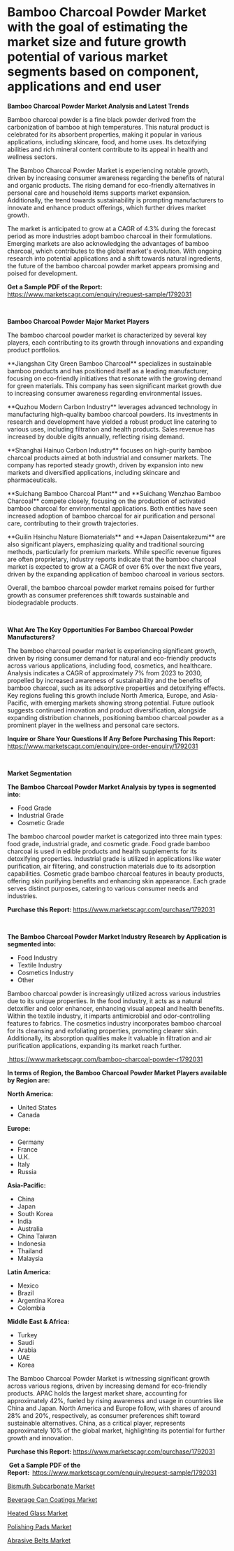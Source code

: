 <p><h1>Bamboo Charcoal Powder Market with the goal of estimating the market size and future growth potential of various market segments based on component, applications and end user</h1></p><p><strong>Bamboo Charcoal Powder Market Analysis and Latest Trends</strong></p>
<p><p>Bamboo charcoal powder is a fine black powder derived from the carbonization of bamboo at high temperatures. This natural product is celebrated for its absorbent properties, making it popular in various applications, including skincare, food, and home uses. Its detoxifying abilities and rich mineral content contribute to its appeal in health and wellness sectors.</p><p>The Bamboo Charcoal Powder Market is experiencing notable growth, driven by increasing consumer awareness regarding the benefits of natural and organic products. The rising demand for eco-friendly alternatives in personal care and household items supports market expansion. Additionally, the trend towards sustainability is prompting manufacturers to innovate and enhance product offerings, which further drives market growth.</p><p>The market is anticipated to grow at a CAGR of 4.3% during the forecast period as more industries adopt bamboo charcoal in their formulations. Emerging markets are also acknowledging the advantages of bamboo charcoal, which contributes to the global market's evolution. With ongoing research into potential applications and a shift towards natural ingredients, the future of the bamboo charcoal powder market appears promising and poised for development.</p></p>
<p><strong>Get a Sample PDF of the Report:&nbsp;</strong> <a href="https://www.marketscagr.com/enquiry/request-sample/1792031?utm_campaign=1166&utm_medium=2&utm_source=Github&utm_content=ia&utm_term=01042025&utm_id=bamboo-charcoal-powder">https://www.marketscagr.com/enquiry/request-sample/1792031</a></p>
<p>&nbsp;</p>
<p><strong>Bamboo Charcoal Powder Major Market Players</strong></p>
<p><p>The bamboo charcoal powder market is characterized by several key players, each contributing to its growth through innovations and expanding product portfolios. </p><p>**Jiangshan City Green Bamboo Charcoal** specializes in sustainable bamboo products and has positioned itself as a leading manufacturer, focusing on eco-friendly initiatives that resonate with the growing demand for green materials. This company has seen significant market growth due to increasing consumer awareness regarding environmental issues.</p><p>**Quzhou Modern Carbon Industry** leverages advanced technology in manufacturing high-quality bamboo charcoal powders. Its investments in research and development have yielded a robust product line catering to various uses, including filtration and health products. Sales revenue has increased by double digits annually, reflecting rising demand.</p><p>**Shanghai Hainuo Carbon Industry** focuses on high-purity bamboo charcoal products aimed at both industrial and consumer markets. The company has reported steady growth, driven by expansion into new markets and diversified applications, including skincare and pharmaceuticals.</p><p>**Suichang Bamboo Charcoal Plant** and **Suichang Wenzhao Bamboo Charcoal** compete closely, focusing on the production of activated bamboo charcoal for environmental applications. Both entities have seen increased adoption of bamboo charcoal for air purification and personal care, contributing to their growth trajectories.</p><p>**Guilin Hsinchu Nature Biomaterials** and **Japan Daisentakezumi** are also significant players, emphasizing quality and traditional sourcing methods, particularly for premium markets. While specific revenue figures are often proprietary, industry reports indicate that the bamboo charcoal market is expected to grow at a CAGR of over 6% over the next five years, driven by the expanding application of bamboo charcoal in various sectors.</p><p>Overall, the bamboo charcoal powder market remains poised for further growth as consumer preferences shift towards sustainable and biodegradable products.</p></p>
<p>&nbsp;</p>
<p><strong>What Are The Key Opportunities For Bamboo Charcoal Powder Manufacturers?</strong></p>
<p><p>The bamboo charcoal powder market is experiencing significant growth, driven by rising consumer demand for natural and eco-friendly products across various applications, including food, cosmetics, and healthcare. Analysis indicates a CAGR of approximately 7% from 2023 to 2030, propelled by increased awareness of sustainability and the benefits of bamboo charcoal, such as its adsorptive properties and detoxifying effects. Key regions fueling this growth include North America, Europe, and Asia-Pacific, with emerging markets showing strong potential. Future outlook suggests continued innovation and product diversification, alongside expanding distribution channels, positioning bamboo charcoal powder as a prominent player in the wellness and personal care sectors.</p></p>
<p><strong>Inquire or Share Your Questions If Any Before Purchasing This Report:</strong> <a href="https://www.marketscagr.com/enquiry/pre-order-enquiry/1792031?utm_campaign=1166&utm_medium=2&utm_source=Github&utm_content=ia&utm_term=01042025&utm_id=bamboo-charcoal-powder">https://www.marketscagr.com/enquiry/pre-order-enquiry/1792031</a></p>
<p>&nbsp;</p>
<p><strong>Market Segmentation</strong></p>
<p><strong>The Bamboo Charcoal Powder Market Analysis by types is segmented into:</strong></p>
<p><ul><li>Food Grade</li><li>Industrial Grade</li><li>Cosmetic Grade</li></ul></p>
<p><p>The bamboo charcoal powder market is categorized into three main types: food grade, industrial grade, and cosmetic grade. Food grade bamboo charcoal is used in edible products and health supplements for its detoxifying properties. Industrial grade is utilized in applications like water purification, air filtering, and construction materials due to its adsorption capabilities. Cosmetic grade bamboo charcoal features in beauty products, offering skin purifying benefits and enhancing skin appearance. Each grade serves distinct purposes, catering to various consumer needs and industries.</p></p>
<p><strong>Purchase this Report:&nbsp;</strong><a href="https://www.marketscagr.com/purchase/1792031?utm_campaign=1166&utm_medium=2&utm_source=Github&utm_content=ia&utm_term=01042025&utm_id=bamboo-charcoal-powder">https://www.marketscagr.com/purchase/1792031</a></p>
<p>&nbsp;</p>
<p><strong>The Bamboo Charcoal Powder Market Industry Research by Application is segmented into:</strong></p>
<p><ul><li>Food Industry</li><li>Textile Industry</li><li>Cosmetics Industry</li><li>Other</li></ul></p>
<p><p>Bamboo charcoal powder is increasingly utilized across various industries due to its unique properties. In the food industry, it acts as a natural detoxifier and color enhancer, enhancing visual appeal and health benefits. Within the textile industry, it imparts antimicrobial and odor-controlling features to fabrics. The cosmetics industry incorporates bamboo charcoal for its cleansing and exfoliating properties, promoting clearer skin. Additionally, its absorption qualities make it valuable in filtration and air purification applications, expanding its market reach further.</p></p>
<p><a href="https://www.marketscagr.com/bamboo-charcoal-powder-r1792031?utm_campaign=1166&utm_medium=2&utm_source=Github&utm_content=ia&utm_term=01042025&utm_id=bamboo-charcoal-powder">&nbsp;https://www.marketscagr.com/bamboo-charcoal-powder-r1792031</a></p>
<p><strong>In terms of Region, the Bamboo Charcoal Powder Market Players available by Region are:</strong></p>
<p>
    <p> <strong> North America: </strong>
        <ul>
            <li>United States</li>
            <li>Canada</li>
        </ul>
        </p> 
    <p> <strong> Europe: </strong>
        <ul>
            <li>Germany</li>
            <li>France</li>
            <li>U.K.</li>
            <li>Italy</li>
            <li>Russia</li>
        </ul>
        </p> 
    <p> <strong> Asia-Pacific: </strong>
        <ul>
            <li>China</li>
            <li>Japan</li>
            <li>South Korea</li>
            <li>India</li>
            <li>Australia</li>
            <li>China Taiwan</li>
            <li>Indonesia</li>
            <li>Thailand</li>
            <li>Malaysia</li>
        </ul>
        </p> 
    <p> <strong> Latin America: </strong>
        <ul>
            <li>Mexico</li>
            <li>Brazil</li>
            <li>Argentina Korea</li>
            <li>Colombia</li>
        </ul>
        </p> 
    <p> <strong> Middle East & Africa: </strong>
        <ul>
            <li>Turkey</li>
            <li>Saudi</li>
            <li>Arabia</li>
            <li>UAE</li>
            <li>Korea</li>
        </ul>
    </p>
    </p>
<p><p>The Bamboo Charcoal Powder Market is witnessing significant growth across various regions, driven by increasing demand for eco-friendly products. APAC holds the largest market share, accounting for approximately 42%, fueled by rising awareness and usage in countries like China and Japan. North America and Europe follow, with shares of around 28% and 20%, respectively, as consumer preferences shift toward sustainable alternatives. China, as a critical player, represents approximately 10% of the global market, highlighting its potential for further growth and innovation.</p></p>
<p><strong>Purchase this Report: </strong><a href="https://www.marketscagr.com/purchase/1792031?utm_campaign=1166&utm_medium=2&utm_source=Github&utm_content=ia&utm_term=01042025&utm_id=bamboo-charcoal-powder">https://www.marketscagr.com/purchase/1792031</a></p>
<p>&nbsp;<strong>Get a Sample PDF of the Report:&nbsp;&nbsp;</strong><a href="https://www.marketscagr.com/enquiry/request-sample/1792031?utm_campaign=1166&utm_medium=2&utm_source=Github&utm_content=ia&utm_term=01042025&utm_id=bamboo-charcoal-powder">https://www.marketscagr.com/enquiry/request-sample/1792031</a></p>
<p><strong></strong></p>
<p><p><a href="https://github.com/theyasnare5w/Market-Research-Report-List-1/blob/main/bismuth-subcarbonate-market.md?utm_campaign=1166&utm_medium=2&utm_source=Github&utm_content=ia&utm_term=01042025&utm_id=bamboo-charcoal-powder">Bismuth Subcarbonate Market</a></p><p><a href="https://github.com/seyalshudae7/Market-Research-Report-List-1/blob/main/beverage-can-coatings-market.md?utm_campaign=1166&utm_medium=2&utm_source=Github&utm_content=ia&utm_term=01042025&utm_id=bamboo-charcoal-powder">Beverage Can Coatings Market</a></p><p><a href="https://github.com/nacarnzina/Market-Research-Report-List-1/blob/main/heated-glass-market.md?utm_campaign=1166&utm_medium=2&utm_source=Github&utm_content=ia&utm_term=01042025&utm_id=bamboo-charcoal-powder">Heated Glass Market</a></p><p><a href="https://github.com/aaryaheron0c/Market-Research-Report-List-1/blob/main/polishing-pads-market.md?utm_campaign=1166&utm_medium=2&utm_source=Github&utm_content=ia&utm_term=01042025&utm_id=bamboo-charcoal-powder">Polishing Pads Market</a></p><p><a href="https://github.com/giulyankela/Market-Research-Report-List-1/blob/main/abrasive-belts-market.md?utm_campaign=1166&utm_medium=2&utm_source=Github&utm_content=ia&utm_term=01042025&utm_id=bamboo-charcoal-powder">Abrasive Belts Market</a></p></p>